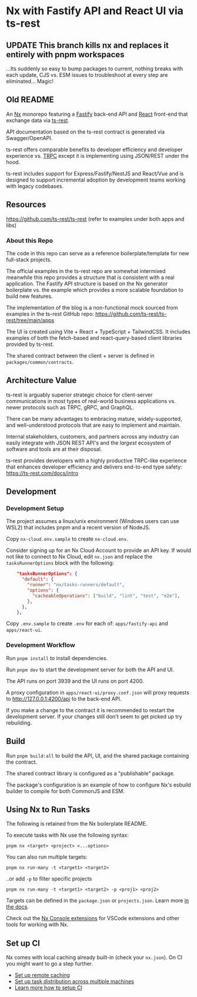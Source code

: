 # Nx with Fastify API and React UI via ts-rest

## UPDATE This branch kills nx and replaces it entirely with pnpm workspaces

...Its suddenly so easy to bump packages to current, nothing breaks with each update, CJS vs. ESM issues to troubleshoot at every step are eliminated... Magic!

## Old README

An [Nx](https://nx.dev) monorepo featuring a [Fastify](https://fastify.dev/) back-end API and [React](https://react.dev/) front-end that exchange data via [ts-rest](https://ts-rest.com/).

API documentation based on the ts-rest contract is generated via Swagger/OpenAPI.

ts-rest offers comparable benefits to developer efficiency and developer experience vs. [TRPC](https://trpc.io/) except it is implementing using JSON/REST under the hood.

ts-rest includes support for Express/Fastify/NestJS and React/Vue and is designed to support incremental adoption by development teams working with legacy codebases.

## Resources

https://github.com/ts-rest/ts-rest (refer to examples under both apps and libs)

### About this Repo

The code in this repo can serve as a reference boilerplate/template for new full-stack projects.

The official examples in the ts-rest repo are somewhat intermixed meanwhile this repo provides a structure that is consistent with a real application. The Fastify API structure is based on the Nx generator boilerplate vs. the example which provides a more scalable foundation to build new features.

The implementation of the blog is a non-functional mock sourced from examples in the ts-rest GitHub repo:
https://github.com/ts-rest/ts-rest/tree/main/apps

The UI is created using Vite + React + TypeScript + TailwindCSS. It includes examples of both the fetch-based and react-query-based client libraries provided by ts-rest.

The shared contract between the client + server is defined in `packages/common/contracts`.

## Architecture Value

ts-rest is arguably superior strategic choice for client-server communications in most types of real-world business applications vs. newer protocols such as TRPC, gRPC, and GraphQL.

There can be many advantages to embracing mature, widely-supported, and well-understood protocols that are easy to implement and maintain.

Internal stakeholders, customers, and partners across any industry can easily integrate with JSON REST API's and the _largest_ ecosystem of software and tools are at their disposal.

ts-rest provides developers with a highly productive TRPC-like experience that enhances developer efficiency and delivers end-to-end type safety: https://ts-rest.com/docs/intro

## Development

### Development Setup

The project assumes a linux/unix environment (Windows users can use WSL2) that includes pnpm and a recent version of NodeJS.

Copy `nx-cloud.env.sample` to create `nx-cloud.env`.

Consider signing up for an Nx Cloud Account to provide an API key.
If would not like to connect to Nx Cloud, edit `nx.json` and replace the `tasksRunnerOptions` block with the following:

```json
    "tasksRunnerOptions": {
      "default": {
        "runner": "nx/tasks-runners/default",
        "options": {
          "cacheableOperations": ["build", "lint", "test", "e2e"],
        },
      },
    },
```

Copy `.env.sample` to create `.env` for each of: `apps/fastify-api` and `apps/react-ui`.

### Development Workflow

Run `pnpm install` to install dependencies.

Run `pnpm dev` to start the development server for both the API and UI.

The API runs on port 3939 and the UI runs on port 4200.

A proxy configuration in `apps/react-ui/proxy.conf.json` will proxy requests to http://127.0.0.1:4200/api to the back-end API.

If you make a change to the contract it is recommended to restart the development server. If your changes still don't seem to get picked up try rebuilding.

## Build

Run `pnpm build:all` to build the API, UI, and the shared package containing the contract.

The shared contract library is configured as a "publishable" package.

The package's configuration is an example of how to configure Nx's esbuild builder to compile for both CommonJS and ESM.

## Using Nx to Run Tasks

The following is retained from the Nx boilerplate README.

To execute tasks with Nx use the following syntax:

```
pnpm nx <target> <project> <...options>
```

You can also run multiple targets:

```
pnpm nx run-many -t <target1> <target2>
```

..or add `-p` to filter specific projects

```
pnpm nx run-many -t <target1> <target2> -p <proj1> <proj2>
```

Targets can be defined in the `package.json` or `projects.json`.
Learn more [in the docs](https://nx.dev/core-features/run-tasks).

Check out the [Nx Console extensions](https://nx.dev/nx-console) for VSCode extensions and other tools for working with Nx.

## Set up CI

Nx comes with local caching already built-in (check your `nx.json`). On CI you might want to go a step further.

- [Set up remote caching](https://nx.dev/core-features/share-your-cache)
- [Set up task distribution across multiple machines](https://nx.dev/core-features/distribute-task-execution)
- [Learn more how to setup CI](https://nx.dev/recipes/ci)
